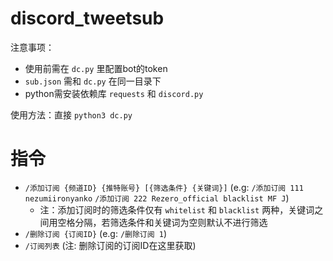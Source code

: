 # discord_tweetsub

注意事项：

- 使用前需在 `dc.py` 里配置bot的token
- `sub.json` 需和 `dc.py` 在同一目录下
- python需安装依赖库 `requests` 和 `discord.py`

使用方法：直接 `python3 dc.py`

# 指令

- `/添加订阅 {频道ID} {推特账号} [{筛选条件} {关键词}]` (e.g: `/添加订阅 111 nezumiironyanko` `/添加订阅 222 Rezero_official blacklist MF J`)
  - 注：添加订阅时的筛选条件仅有 `whitelist` 和 `blacklist` 两种，关键词之间用空格分隔，若筛选条件和关键词为空则默认不进行筛选
- `/删除订阅 {订阅ID}` (e.g: `/删除订阅 1`)
- `/订阅列表` (注: 删除订阅的订阅ID在这里获取)
